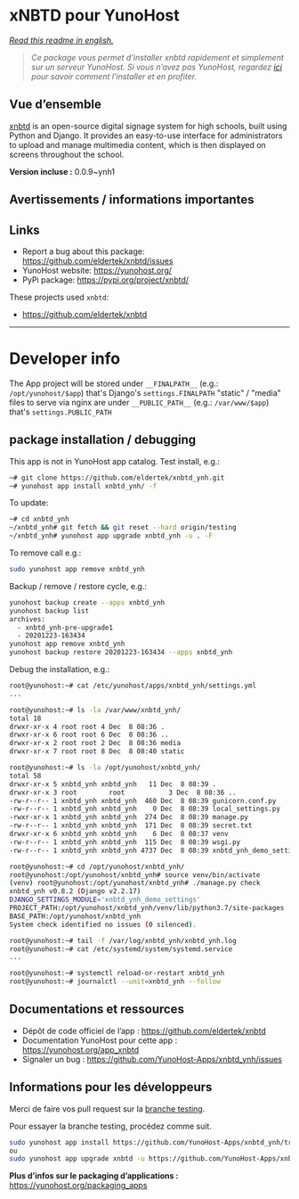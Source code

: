 <!--
N.B.: This README was automatically generated by https://github.com/YunoHost/apps/tree/master/tools/README-generator
It shall NOT be edited by hand.
-->

# xNBTD pour YunoHost

*[Read this readme in english.](./README.md)*

> *Ce package vous permet d’installer xnbtd rapidement et simplement sur un serveur YunoHost.
Si vous n’avez pas YunoHost, regardez [ici](https://yunohost.org/#/install) pour savoir comment l’installer et en profiter.*

## Vue d’ensemble

[xnbtd](https://github.com/eldertek/xnbtd) is an open-source digital signage system for high schools, built using Python and Django. It provides an easy-to-use interface for administrators to upload and manage multimedia content, which is then displayed on screens throughout the school.


**Version incluse :** 0.0.9~ynh1
## Avertissements / informations importantes

## Links

* Report a bug about this package: https://github.com/eldertek/xnbtd/issues
* YunoHost website: https://yunohost.org/
* PyPi package: https://pypi.org/project/xnbtd/

These projects used `xnbtd`:

* https://github.com/eldertek/xnbtd

---

# Developer info

The App project will be stored under `__FINALPATH__` (e.g.: `/opt/yunohost/$app`) that's Django's `settings.FINALPATH`
"static" / "media" files to serve via nginx are under `__PUBLIC_PATH__` (e.g.: `/var/www/$app`) that's `settings.PUBLIC_PATH`

## package installation / debugging

This app is not in YunoHost app catalog. Test install, e.g.:
```bash
~# git clone https://github.com/eldertek/xnbtd_ynh.git
~# yunohost app install xnbtd_ynh/ -f
```
To update:
```bash
~# cd xnbtd_ynh
~/xnbtd_ynh# git fetch && git reset --hard origin/testing
~/xnbtd_ynh# yunohost app upgrade xnbtd_ynh -u . -F
```

To remove call e.g.:
```bash
sudo yunohost app remove xnbtd_ynh
```

Backup / remove / restore cycle, e.g.:
```bash
yunohost backup create --apps xnbtd_ynh
yunohost backup list
archives:
  - xnbtd_ynh-pre-upgrade1
  - 20201223-163434
yunohost app remove xnbtd_ynh
yunohost backup restore 20201223-163434 --apps xnbtd_ynh
```

Debug the installation, e.g.:
```bash
root@yunohost:~# cat /etc/yunohost/apps/xnbtd_ynh/settings.yml
...

root@yunohost:~# ls -la /var/www/xnbtd_ynh/
total 18
drwxr-xr-x 4 root root 4 Dec  8 08:36 .
drwxr-xr-x 6 root root 6 Dec  8 08:36 ..
drwxr-xr-x 2 root root 2 Dec  8 08:36 media
drwxr-xr-x 7 root root 8 Dec  8 08:40 static

root@yunohost:~# ls -la /opt/yunohost/xnbtd_ynh/
total 58
drwxr-xr-x 5 xnbtd_ynh xnbtd_ynh   11 Dec  8 08:39 .
drwxr-xr-x 3 root        root           3 Dec  8 08:36 ..
-rw-r--r-- 1 xnbtd_ynh xnbtd_ynh  460 Dec  8 08:39 gunicorn.conf.py
-rw-r--r-- 1 xnbtd_ynh xnbtd_ynh    0 Dec  8 08:39 local_settings.py
-rwxr-xr-x 1 xnbtd_ynh xnbtd_ynh  274 Dec  8 08:39 manage.py
-rw-r--r-- 1 xnbtd_ynh xnbtd_ynh  171 Dec  8 08:39 secret.txt
drwxr-xr-x 6 xnbtd_ynh xnbtd_ynh    6 Dec  8 08:37 venv
-rw-r--r-- 1 xnbtd_ynh xnbtd_ynh  115 Dec  8 08:39 wsgi.py
-rw-r--r-- 1 xnbtd_ynh xnbtd_ynh 4737 Dec  8 08:39 xnbtd_ynh_demo_settings.py

root@yunohost:~# cd /opt/yunohost/xnbtd_ynh/
root@yunohost:/opt/yunohost/xnbtd_ynh# source venv/bin/activate
(venv) root@yunohost:/opt/yunohost/xnbtd_ynh# ./manage.py check
xnbtd_ynh v0.8.2 (Django v2.2.17)
DJANGO_SETTINGS_MODULE='xnbtd_ynh_demo_settings'
PROJECT_PATH:/opt/yunohost/xnbtd_ynh/venv/lib/python3.7/site-packages
BASE_PATH:/opt/yunohost/xnbtd_ynh
System check identified no issues (0 silenced).

root@yunohost:~# tail -f /var/log/xnbtd_ynh/xnbtd_ynh.log
root@yunohost:~# cat /etc/systemd/system/systemd.service
...

root@yunohost:~# systemctl reload-or-restart xnbtd_ynh
root@yunohost:~# journalctl --unit=xnbtd_ynh --follow
```

## Documentations et ressources

* Dépôt de code officiel de l’app : <https://github.com/eldertek/xnbtd>
* Documentation YunoHost pour cette app : <https://yunohost.org/app_xnbtd>
* Signaler un bug : <https://github.com/YunoHost-Apps/xnbtd_ynh/issues>

## Informations pour les développeurs

Merci de faire vos pull request sur la [branche testing](https://github.com/YunoHost-Apps/xnbtd_ynh/tree/testing).

Pour essayer la branche testing, procédez comme suit.

``` bash
sudo yunohost app install https://github.com/YunoHost-Apps/xnbtd_ynh/tree/testing --debug
ou
sudo yunohost app upgrade xnbtd -u https://github.com/YunoHost-Apps/xnbtd_ynh/tree/testing --debug
```

**Plus d’infos sur le packaging d’applications :** <https://yunohost.org/packaging_apps>